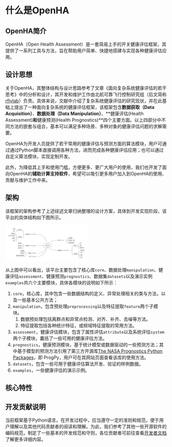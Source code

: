 # 什么是OpenHA

## OpenHA简介

OpenHA（Open Health Assessment）是一套简易上手的开关健康评估框架，其提供了一系列工具与方法，旨在帮助用户简单、快捷地搭建与实现各种健康评估应用。

## 设计思想

关于OpenHA，其整体结构与设计思路参考了文章《面向复杂系统健康评估的若干思考》中的分析和设计，其开发和维护工作由北航可靠飞行控制研究组（后文简称[rflylab](http://rfly.buaa.edu.cn/)）负责。具体来说，文献中介绍了复杂系统健康评估的研究现状，并在此基础上提出了一种面向复杂系统的健康评估框架，该框架包含**数据获取（Data Acquisition）**、**数据处理（Data Manipulation）**、**健康评估(Health Assessment)**和**健康预测(Health Prognostics)**四个主要方面。以上四部分中不同方法的嵌套与组合，基本可以满足多种场景、多种对象的健康评估问题的求解需要。

OpenHA为开发人员提供了若干常用的健康评估与预测方面的算法模块，用户可通过通过Python脚本直接调用各种方法，进而完成各种健康评估应用；也可以通过自定义算法模块，实现定制开发。

此外，为降低其上手和使用门槛，方便更多、更广大用户的使用，我们也开发了面向OpenHA的**辅助计算支持软件**，希望可以吸引更多用户加入到OpenHA的使用、贡献与维护工作中来。

## 架构

该框架的架构参考了上述综述文章归纳整理的设计方案，具体到开发实现阶段，该平台的具体结构如下图所示。

<!-- 逐步更新迭代中，需持续修改 -->

<img src="./OpenHA.png" style="zoom: 25%;" />

从上图中可以看出，该平台主要包含了核心库`core`、数据处理`manipulation`、健康评估`assessment`、健康预测`prognostics`、数据集`datasets`以及演示实例`examples`共六个主要模块，具体各模块的说明如下所示：

1. `core`，核心库，其中包含一些数据结构的定义、异常处理相关的类与方法，以及一些基本公共方法；
1. `manipulation`，包含预处理`preprocessing`以及特征提取`feature`两个子模块。
    1. 数据预处理包括离群点和异常点检测、对齐、补齐、去噪等方法。
    1. 特征提取包括各种统计特征，或频域特征提取的常用方法。
1. `assessment`，健康评估模块，包含了属性评估`attribute`以及系统评估`system`两个子模块，囊括了一些可用的健康评估方法。
1. `prognostics`，健康预测模块，基于统计模型或数据驱动的一些预测方法；其中基于模型的预测方法引用了第三方开源库[The NASA Prognostics Python Packages](https://nasa.github.io/progpy)，即 ProgPy，用户可在其网站页面查看该库的使用方法。
1. `datasets`，包含一些可用于健康评估算法开发、验证的样例数据。
1. `examples`，一些健康评估的演示示例。

## 核心特性

<!-- 待补充完善 -->

## 开发贡献说明

当前框架基于Python语言。在开发过程中，应当遵守一定的准则和规范，便于用户理解以及其他代码贡献者的阅读和理解。为此，我们参考了其他一些开源软件的编码规范，制定了一些基本的开发规范和守则，各位贡献者可前往查看[开发者文档](../index.html#开发者文档)了解更多详细内容。
